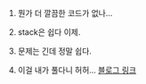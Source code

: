 1. 뭔가 더 깔끔한 코드가 없나...

2. stack은 쉽다 이제.

3. 문제는 긴데 정말 쉽다.

4. 이걸 내가 풀다니 허허...
   [블로그 링크](https://junsoopooh.github.io/study/algorithm240227/)

